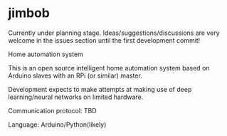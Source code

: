 # jimbob
Currently under planning stage. Ideas/suggestions/discussions are very welcome in the issues section until the first development commit!

Home automation system

This is an open source intelligent home automation system based on Arduino slaves with an RPi (or similar) master.

Development expects to make attempts at making use of deep learning/neural networks on limited hardware.

Communication protocol: TBD

Language: Arduino/Python(likely)

